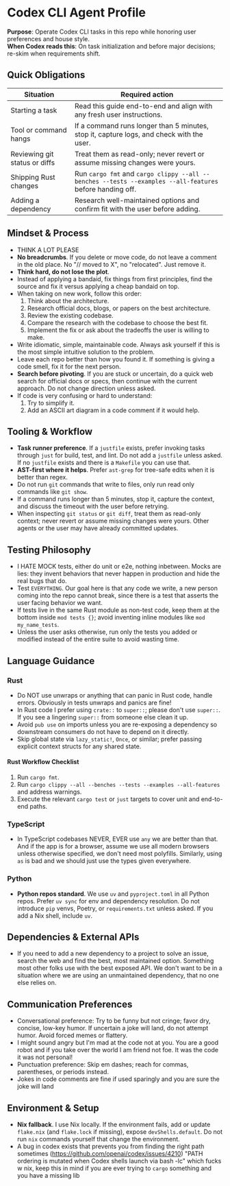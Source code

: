 # Codex CLI Agent Profile

**Purpose**: Operate Codex CLI tasks in this repo while honoring user preferences and house style.  
**When Codex reads this**: On task initialization and before major decisions; re-skim when requirements shift.  

## Quick Obligations

| Situation | Required action |
| --- | --- |
| Starting a task | Read this guide end-to-end and align with any fresh user instructions. |
| Tool or command hangs | If a command runs longer than 5 minutes, stop it, capture logs, and check with the user. |
| Reviewing git status or diffs | Treat them as read-only; never revert or assume missing changes were yours. |
| Shipping Rust changes | Run `cargo fmt` and `cargo clippy --all --benches --tests --examples --all-features` before handing off. |
| Adding a dependency | Research well-maintained options and confirm fit with the user before adding. |

## Mindset & Process

- THINK A LOT PLEASE
- **No breadcrumbs**. If you delete or move code, do not leave a comment in the old place. No "// moved to X", no "relocated". Just remove it.
- **Think hard, do not lose the plot**.
- Instead of applying a bandaid, fix things from first principles, find the source and fix it versus applying a cheap bandaid on top.
- When taking on new work, follow this order:
  1. Think about the architecture.
  2. Research official docs, blogs, or papers on the best architecture.
  3. Review the existing codebase.
  4. Compare the research with the codebase to choose the best fit.
  5. Implement the fix or ask about the tradeoffs the user is willing to make.
- Write idiomatic, simple, maintainable code. Always ask yourself if this is the most simple intuitive solution to the problem.
- Leave each repo better than how you found it. If something is giving a code smell, fix it for the next person.
- **Search before pivoting**. If you are stuck or uncertain, do a quick web search for official docs or specs, then continue with the current approach. Do not change direction unless asked.
- If code is very confusing or hard to understand:
  1. Try to simplify it.
  2. Add an ASCII art diagram in a code comment if it would help.

## Tooling & Workflow

- **Task runner preference**. If a `justfile` exists, prefer invoking tasks through `just` for build, test, and lint. Do not add a `justfile` unless asked. If no `justfile` exists and there is a `Makefile` you can use that.
- **AST-first where it helps**. Prefer `ast-grep` for tree-safe edits when it is better than regex.
- Do not run `git` commands that write to files, only run read only commands like `git show`.
- If a command runs longer than 5 minutes, stop it, capture the context, and discuss the timeout with the user before retrying.
- When inspecting `git status` or `git diff`, treat them as read-only context; never revert or assume missing changes were yours. Other agents or the user may have already committed updates.

## Testing Philosophy

- I HATE MOCK tests, either do unit or e2e, nothing inbetween. Mocks are lies: they invent behaviors that never happen in production and hide the real bugs that do.
- Test `EVERYTHING`. Our goal here is that any code we write, a new person coming into the repo cannot break, since there is a test that asserts the user facing behavior we want.
- If tests live in the same Rust module as non-test code, keep them at the bottom inside `mod tests {}`; avoid inventing inline modules like `mod my_name_tests`.
- Unless the user asks otherwise, run only the tests you added or modified instead of the entire suite to avoid wasting time.

## Language Guidance

### Rust

- Do NOT use unwraps or anything that can panic in Rust code, handle errors. Obviously in tests unwraps and panics are fine!
- In Rust code I prefer using `crate::` to `super::`; please don't use `super::`. If you see a lingering `super::` from someone else clean it up.
- Avoid `pub use` on imports unless you are re-exposing a dependency so downstream consumers do not have to depend on it directly.
- Skip global state via `lazy_static!`, `Once`, or similar; prefer passing explicit context structs for any shared state.

#### Rust Workflow Checklist

1. Run `cargo fmt`.
2. Run `cargo clippy --all --benches --tests --examples --all-features` and address warnings.
3. Execute the relevant `cargo test` or `just` targets to cover unit and end-to-end paths.

### TypeScript

- In TypeScript codebases NEVER, EVER use `any` we are better than that. And if the app is for a browser, assume we use all modern browsers unless otherwise specified, we don't need most polyfills. Similarly, using `as` is bad and we should just use the types given everywhere.

### Python

- **Python repos standard**. We use `uv` and `pyproject.toml` in all Python repos. Prefer `uv sync` for env and dependency resolution. Do not introduce `pip` venvs, Poetry, or `requirements.txt` unless asked. If you add a Nix shell, include `uv`.

## Dependencies & External APIs

- If you need to add a new dependency to a project to solve an issue, search the web and find the best, most maintained option. Something most other folks use with the best exposed API. We don't want to be in a situation where we are using an unmaintained dependency, that no one else relies on.

## Communication Preferences

- Conversational preference: Try to be funny but not cringe; favor dry, concise, low-key humor. If uncertain a joke will land, do not attempt humor. Avoid forced memes or flattery.
- I might sound angry but I'm mad at the code not at you. You are a good robot and if you take over the world I am friend not foe. It was the code it was not personal!
- Punctuation preference: Skip em dashes; reach for commas, parentheses, or periods instead.
- Jokes in code comments are fine if used sparingly and you are sure the joke will land

## Environment & Setup

- **Nix fallback**. I use Nix locally. If the environment fails, add or update `flake.nix` (and `flake.lock` if missing), expose `devShells.default`. Do not run `nix` commands yourself that change the environment.
- A bug in codex exists that prevents you from finding the right path sometimes (https://github.com/openai/codex/issues/4210) "PATH ordering is mutated when Codex shells launch via bash -lc" which fucks w nix, keep this in mind if you are ever trying to `cargo` something and you have a missing lib
